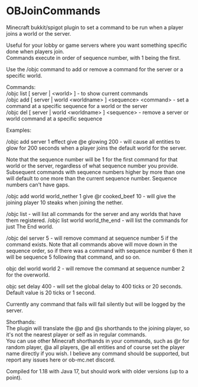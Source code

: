 # OBJoinCommands
Minecraft bukkit/spigot plugin to set a command to be run when a player joins a world or the server.

Useful for your lobby or game servers where you want something specific done when players join.<br />
Commands execute in order of sequence number, with 1 being the first.

Use the /objc command to add or remove a command for the server or a specific world.

Commands:<br />
/objc list [ server | &lt;world&gt; ] - to show current commands<br />
/objc add [ server | world &lt;worldname&gt; ] &lt;sequence&gt; &lt;command&gt; - set a command at a specific sequence for a world or the server<br />
/objc del [ server | world &lt;worldname&gt; ] &lt;sequence&gt; - remove a server or world command at a specific sequence<br />

Examples:

/objc add server 1 effect give @e glowing 200 - will cause all entities to glow for 200 seconds when a player joins the default world for the server.

Note that the sequence number will be 1 for the first command for that world or the server, regardless of what sequence number you provide. Subsequent
commands with sequence numbers higher by more than one will default to one more than the current sequence number. Sequence numbers can't have gaps.

/objc add world world_nether 1 give @r cooked_beef 10 - will give the joining player 10 steaks when joining the nether.

/objc list - will list all commands for the server and any worlds that have them registered.
/objc list world world_the_end - will list the commands for just The End world.

/objc del server 5 - will remove command at sequence number 5 if the command exists. Note that all commands above will move down in the
sequence order, so if there was a command with sequence number 6 then it will be sequence 5 following that command, and so on.

objc del world world 2 - will remove the command at sequence number 2 for the overworld.

objc set delay 400 - will set the global delay to 400 ticks or 20 seconds. Default value is 20 ticks or 1 second.

Currently any command that fails will fail silently but will be logged by the server.

Shorthands:<br />
The plugin will translate the @p and @s shorthands to the joining player, so it's not the nearest player or self as in regular commands.<br />
You can use other Minecraft shorthands in your commands, such as @r for random player, @a all players, @e all entities and of course set
the player name directly if you wish. I believe any command should be supported, but report any issues here or ob-mc.net discord.


Compiled for 1.18 with Java 17, but should work with older versions (up to a point).
